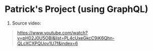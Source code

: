 # Patrick's Project (using GraphQL)

1. Source video:

> https://www.youtube.com/watch?v=pH02J0U5OBI&list=PL4cUxeGkcC9iK6Qhn-QLcXCXPQUov1U7f&index=6

